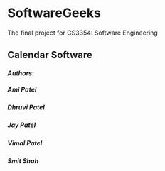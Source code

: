 # SoftwareGeeks
The final project for CS3354: Software Engineering

## Calendar Software

#### _Authors_:
##### Ami Patel
##### Dhruvi Patel
##### Jay Patel
##### Vimal Patel
##### Smit Shah

